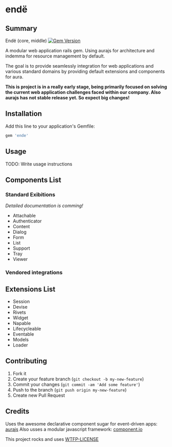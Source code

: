 
endë
====

Summary
-------

Endë (core, middle) [![Gem Version](https://badge.fury.io/rb/ende.svg)](http://badge.fury.io/rb/ende)

A modular web application rails gem. Using aurajs for architecture and indemma for resource management by default.

The goal is to provide seamlessly integration for web applications and various standard domains by providing default extensions and components for aura.

**This is project is in a really early stage, being primarily focused on solving the current web application challenges faced within our company.
Also aurajs has not stable release yet. So expect big changes!**

Installation
------------

Add this line to your application's Gemfile:

```ruby
gem 'ende'
```

Usage
-----

TODO: Write usage instructions

Components List
---------------

### Standard Exibitions

_Detailed documentation is comming!_

- Attachable
- Authenticator
- Content
- Dialog
- Form
- List
- Support
- Tray
- Viewer

<!---
 Heitor do futuro não se esqueça de mencionar a integração do
 component.io com o requirejs
-->

### Vendored integrations


Extensions List
---------------

- Session
 - Devise
- Rivets
- Widget
 - Napable
 - Lifecycleable
 - Eventable
- Models
- Loader

Contributing
------------

1. Fork it
2. Create your feature branch (`git checkout -b my-new-feature`)
3. Commit your changes (`git commit -am 'Add some feature'`)
4. Push to the branch (`git push origin my-new-feature`)
5. Create new Pull Request


Credits
-------

Uses the awesome declarative component sugar for event-driven apps: [aurajs](http://aurajs.com)
Also usses a modular javascript framework: [component.io](http://component.io)




This project rocks and uses [WTFP-LICENSE](http://www.wtfpl.net)

